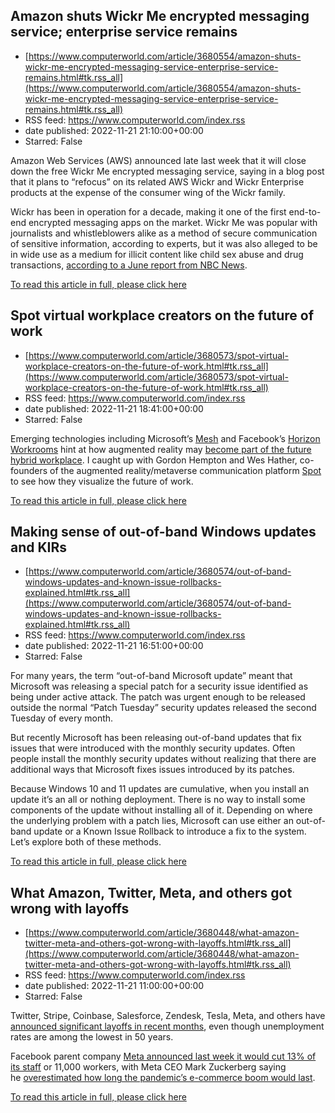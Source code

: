 ## Amazon shuts Wickr Me encrypted messaging service; enterprise service remains
 - [https://www.computerworld.com/article/3680554/amazon-shuts-wickr-me-encrypted-messaging-service-enterprise-service-remains.html#tk.rss_all](https://www.computerworld.com/article/3680554/amazon-shuts-wickr-me-encrypted-messaging-service-enterprise-service-remains.html#tk.rss_all)
 - RSS feed: https://www.computerworld.com/index.rss
 - date published: 2022-11-21 21:10:00+00:00
 - Starred: False

<article>
	<section class="page">
<p>Amazon Web Services (AWS) announced late last week that it will close down the free Wickr Me encrypted messaging service, saying in a blog post that it plans to “refocus” on its related AWS Wickr and Wickr Enterprise products at the expense of the consumer wing of the Wickr family.</p><p>Wickr has been in operation for a decade, making it one of the first end-to-end encrypted messaging apps on the market. Wickr Me was popular with journalists and whistleblowers alike as a method of secure communication of sensitive information, according to experts, but it was also alleged to be in wide use as a medium for illicit content like child sex abuse and drug transactions, <a href="https://www.nbcnews.com/tech/tech-news/wickr-amazon-aws-child-messaging-app-sex-abuse-problem-rcna20674" rel="nofollow">according to a June report from NBC News</a>.</p><p class="jumpTag"><a href="https://www.computerworld.com/article/3680554/amazon-shuts-wickr-me-encrypted-messaging-service-enterprise-service-remains.html#jump">To read this article in full, please click here</a></p></section></article>

## Spot virtual workplace creators on the future of work
 - [https://www.computerworld.com/article/3680573/spot-virtual-workplace-creators-on-the-future-of-work.html#tk.rss_all](https://www.computerworld.com/article/3680573/spot-virtual-workplace-creators-on-the-future-of-work.html#tk.rss_all)
 - RSS feed: https://www.computerworld.com/index.rss
 - date published: 2022-11-21 18:41:00+00:00
 - Starred: False

<article>
	<section class="page">
<p>Emerging technologies including Microsoft’s <a href="https://www.computerworld.com/article/3610236/microsofts-mesh-aims-for-mixed-reality-meetings-of-the-future.html">Mesh</a> and Facebook’s <a href="https://www.computerworld.com/article/3630408/facebook-promises-immersive-vr-meetings-with-horizon-workrooms.html">Horizon Workrooms</a> hint at how augmented reality may <a href="https://www.computerworld.com/article/3660056/6-virtual-collaboration-solutions-for-remote-teams.html">become part of the future hybrid workplace</a>. I caught up with Gordon Hempton and Wes Hather, co-founders of the augmented reality/metaverse communication platform <a href="https://www.spotvirtual.com/" rel="noopener nofollow" target="_blank">Spot</a> to see how they visualize the future of work.</p><p class="jumpTag"><a href="https://www.computerworld.com/article/3680573/spot-virtual-workplace-creators-on-the-future-of-work.html#jump">To read this article in full, please click here</a></p></section></article>

## Making sense of out-of-band Windows updates and KIRs
 - [https://www.computerworld.com/article/3680574/out-of-band-windows-updates-and-known-issue-rollbacks-explained.html#tk.rss_all](https://www.computerworld.com/article/3680574/out-of-band-windows-updates-and-known-issue-rollbacks-explained.html#tk.rss_all)
 - RSS feed: https://www.computerworld.com/index.rss
 - date published: 2022-11-21 16:51:00+00:00
 - Starred: False

<article>
	<section class="page">
<p>For many years, the term “out-of-band Microsoft update” meant that Microsoft was releasing a special patch for a security issue identified as being under active attack. The patch was urgent enough to be released outside the normal “Patch Tuesday” security updates released the second Tuesday of every month.</p><p>But recently Microsoft has been releasing out-of-band updates that fix issues that were introduced with the monthly security updates. Often people install the monthly security updates without realizing that there are additional ways that Microsoft fixes issues introduced by its patches.</p><p>Because Windows 10 and 11 updates are cumulative, when you install an update it’s an all or nothing deployment. There is no way to install some components of the update without installing all of it. Depending on where the underlying problem with a patch lies, Microsoft can use either an out-of-band update or a Known Issue Rollback to introduce a fix to the system. Let’s explore both of these methods.</p><p class="jumpTag"><a href="https://www.computerworld.com/article/3680574/out-of-band-windows-updates-and-known-issue-rollbacks-explained.html#jump">To read this article in full, please click here</a></p></section></article>

## What Amazon, Twitter, Meta, and others got wrong with layoffs
 - [https://www.computerworld.com/article/3680448/what-amazon-twitter-meta-and-others-got-wrong-with-layoffs.html#tk.rss_all](https://www.computerworld.com/article/3680448/what-amazon-twitter-meta-and-others-got-wrong-with-layoffs.html#tk.rss_all)
 - RSS feed: https://www.computerworld.com/index.rss
 - date published: 2022-11-21 11:00:00+00:00
 - Starred: False

<article>
	<section class="page">
<p>Twitter, Stripe, Coinbase, Salesforce, Zendesk, Tesla, Meta, and others have <a href="https://www.computerworld.com/article/3679733/tech-layoffs-in-2022-a-timeline.html">announced significant layoffs in recent months</a>, even though unemployment rates are among the lowest in 50 years.</p><p>Facebook parent company <a href="https://about.fb.com/news/2022/11/mark-zuckerberg-layoff-message-to-employees/amp/" rel="nofollow noopener" target="_blank">Meta announced last week it would cut 13% of its staff</a> or 11,000 workers, with Meta CEO Mark Zuckerberg saying he <a href="https://www.washingtonpost.com/technology/2022/11/10/meta-ecommerce-boom-stalls/" rel="nofollow noopener" target="_blank">overestimated how long the pandemic’s e-commerce boom would last</a>.</p><p class="jumpTag"><a href="https://www.computerworld.com/article/3680448/what-amazon-twitter-meta-and-others-got-wrong-with-layoffs.html#jump">To read this article in full, please click here</a></p></section></article>
